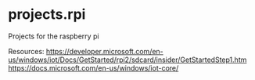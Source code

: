 # projects.rpi
Projects for the raspberry pi

Resources:
https://developer.microsoft.com/en-us/windows/iot/Docs/GetStarted/rpi2/sdcard/insider/GetStartedStep1.htm
https://docs.microsoft.com/en-us/windows/iot-core/
